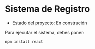 <h1>Sistema de Registro</h1>

- Estado del proyecto: En construción

Para ejecutar el sistema, debes poner:

```npm install react```
